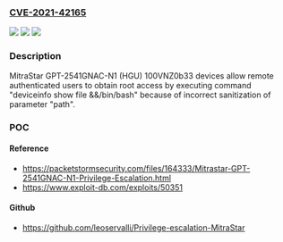 ### [CVE-2021-42165](https://cve.mitre.org/cgi-bin/cvename.cgi?name=CVE-2021-42165)
![](https://img.shields.io/static/v1?label=Product&message=n%2Fa&color=blue)
![](https://img.shields.io/static/v1?label=Version&message=n%2Fa&color=blue)
![](https://img.shields.io/static/v1?label=Vulnerability&message=n%2Fa&color=brighgreen)

### Description

MitraStar GPT-2541GNAC-N1 (HGU) 100VNZ0b33 devices allow remote authenticated users to obtain root access by executing command "deviceinfo show file &&/bin/bash" because of incorrect sanitization of parameter "path".

### POC

#### Reference
- https://packetstormsecurity.com/files/164333/Mitrastar-GPT-2541GNAC-N1-Privilege-Escalation.html
- https://www.exploit-db.com/exploits/50351

#### Github
- https://github.com/leoservalli/Privilege-escalation-MitraStar

